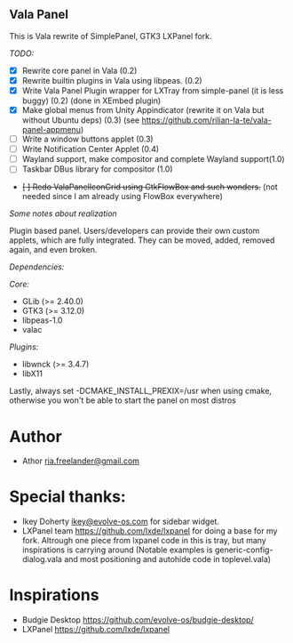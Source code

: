 Vala Panel
---

This is Vala rewrite of SimplePanel, GTK3 LXPanel fork.

*TODO:*
 * [x] Rewrite core panel in Vala (0.2)
 * [x] Rewrite builtin plugins in Vala using libpeas. (0.2)
 * [x] Write Vala Panel Plugin wrapper for LXTray from simple-panel (it is less buggy) (0.2) (done in XEmbed plugin)
 * [x] Make global menus from Unity Appindicator (rewrite it on Vala but without Ubuntu deps) (0.3) (see https://github.com/rilian-la-te/vala-panel-appmenu)
 * [ ] Write a window buttons applet (0.3)
 * [ ] Write Notification Center Applet (0.4)
 * [ ] Wayland support, make compositor and complete Wayland support(1.0)
 * [ ] Taskbar DBus library for compositor (1.0)
 * ~~[ ] Redo ValaPanelIconGrid using GtkFlowBox and such wonders.~~ (not needed since I am already using FlowBox everywhere)

*Some notes about realization*

Plugin based panel. Users/developers can provide their own custom applets,
which are fully integrated. They can be moved, added, removed again, and
even broken.

*Dependencies:*

*Core:*
 * GLib (>= 2.40.0)
 * GTK3 (>= 3.12.0)
 * libpeas-1.0
 * valac
 
*Plugins:*
 * libwnck (>= 3.4.7)
 * libX11




Lastly, always set -DCMAKE_INSTALL_PREXIX=/usr when using cmake, otherwise you
won't be able to start the panel on most distros

Author
===
 * Athor <ria.freelander@gmail.com>

Special thanks:
===
 * Ikey Doherty <ikey@evolve-os.com> for sidebar widget.
 * LXPanel team <https://github.com/lxde/lxpanel> for doing a base for my fork.
 Altrough one piece from lxpanel code in this is tray, but many inspirations is carrying around
 (Notable examples is generic-config-dialog.vala and most positioning and autohide code in toplevel.vala)

Inspirations
===
 * Budgie Desktop <https://github.com/evolve-os/budgie-desktop/>
 * LXPanel <https://github.com/lxde/lxpanel>
